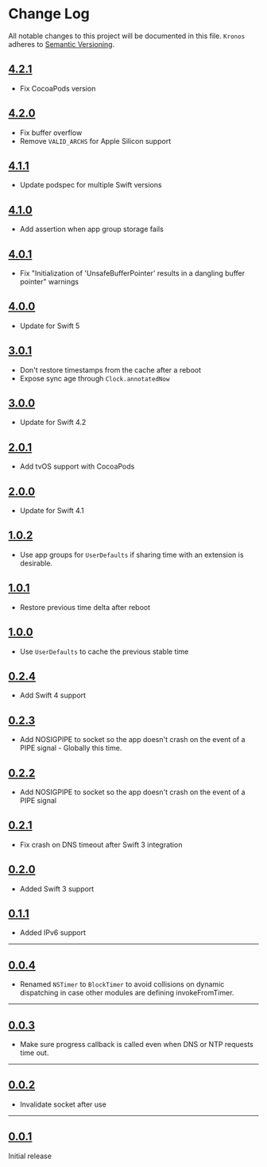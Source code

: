 # Change Log
All notable changes to this project will be documented in this file.
`Kronos` adheres to [Semantic Versioning](http://semver.org/).

## [4.2.1](https://github.com/MobileNativeFoundation/Kronos/releases/tag/4.2.1)
- Fix CocoaPods version

## [4.2.0](https://github.com/MobileNativeFoundation/Kronos/releases/tag/4.2.0)
- Fix buffer overflow
- Remove `VALID_ARCHS` for Apple Silicon support

## [4.1.1](https://github.com/MobileNativeFoundation/Kronos/releases/tag/4.1.1)
- Update podspec for multiple Swift versions

## [4.1.0](https://github.com/MobileNativeFoundation/Kronos/releases/tag/4.1.0)
- Add assertion when app group storage fails

## [4.0.1](https://github.com/MobileNativeFoundation/Kronos/releases/tag/4.0.1)
- Fix "Initialization of 'UnsafeBufferPointer<T>' results in a dangling buffer pointer" warnings

## [4.0.0](https://github.com/MobileNativeFoundation/Kronos/releases/tag/4.0.0)
- Update for Swift 5

## [3.0.1](https://github.com/MobileNativeFoundation/Kronos/releases/tag/3.0.1)
- Don't restore timestamps from the cache after a reboot
- Expose sync age through `Clock.annotatedNow`

## [3.0.0](https://github.com/MobileNativeFoundation/Kronos/releases/tag/3.0.0)
- Update for Swift 4.2

## [2.0.1](https://github.com/MobileNativeFoundation/Kronos/releases/tag/2.0.1)
- Add tvOS support with CocoaPods

## [2.0.0](https://github.com/MobileNativeFoundation/Kronos/releases/tag/2.0.0)
- Update for Swift 4.1

## [1.0.2](https://github.com/MobileNativeFoundation/Kronos/releases/tag/1.0.2)
- Use app groups for `UserDefaults` if sharing time with an extension
is desirable.

## [1.0.1](https://github.com/MobileNativeFoundation/Kronos/releases/tag/1.0.1)
- Restore previous time delta after reboot

## [1.0.0](https://github.com/MobileNativeFoundation/Kronos/releases/tag/1.0.0)
- Use `UserDefaults` to cache the previous stable time

## [0.2.4](https://github.com/MobileNativeFoundation/Kronos/releases/tag/0.2.4)
- Add Swift 4 support

## [0.2.3](https://github.com/MobileNativeFoundation/Kronos/releases/tag/0.2.3)
- Add NOSIGPIPE to socket so the app doesn't crash on the event of a
PIPE signal - Globally this time.

## [0.2.2](https://github.com/MobileNativeFoundation/Kronos/releases/tag/0.2.2)
- Add NOSIGPIPE to socket so the app doesn't crash on the event of a
PIPE signal

## [0.2.1](https://github.com/MobileNativeFoundation/Kronos/releases/tag/0.2.1)
- Fix crash on DNS timeout after Swift 3 integration

## [0.2.0](https://github.com/MobileNativeFoundation/Kronos/releases/tag/0.2.0)
- Added Swift 3 support

## [0.1.1](https://github.com/MobileNativeFoundation/Kronos/releases/tag/0.1.1)
- Added IPv6 support

---

## [0.0.4](https://github.com/MobileNativeFoundation/Kronos/releases/tag/0.0.4)

- Renamed `NSTimer` to `BlockTimer` to avoid collisions on dynamic dispatching
in case other modules are defining invokeFromTimer.

---

## [0.0.3](https://github.com/MobileNativeFoundation/Kronos/releases/tag/0.0.3)

- Make sure progress callback is called even when DNS or NTP requests time out.

---

## [0.0.2](https://github.com/MobileNativeFoundation/Kronos/releases/tag/0.0.2)

- Invalidate socket after use

---

## [0.0.1](https://github.com/MobileNativeFoundation/Kronos/releases/tag/0.0.1)

Initial release
